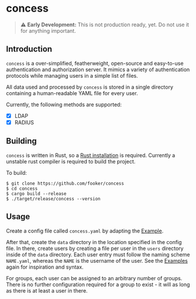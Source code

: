 # concess

> :warning: **Early Development:** This is not production ready, yet. Do not use it for anything important.

## Introduction
`concess` is a over-simplified, featherweight, open-source and easy-to-use authentication and authorization server.
It mimics a variety of authentication protocols while managing users in a simple list of files.

All data used and processed by `concess` is stored in a single directory containing a human-readable YAML file for every user.

Currently, the following methods are supported:
- [x] LDAP
- [x] RADIUS

## Building
`concess` is written in Rust, so a [Rust installation](https://www.rust-lang.org/) is required.
Currently a unstable rust compiler is required to build the project.

To build:
```shell
$ git clone https://github.com/fooker/concess
$ cd concess
$ cargo build --release
$ ./target/release/concess --version
```

## Usage
Create a config file called `concess.yaml` by adapting the [Example](example/concess.yaml).

After that, create the `data` directory in the location specified in the config file.
In there, create users by creating a file per user in the `users` directory inside of the `data` directory.
Each user entry must follow the naming scheme `NAME.yaml`, whereas the `NAME` is the username of the user.
See the [Examples](example/data/users/) again for inspiration and syntax.

For groups, each user can be assigned to an arbitrary number of groups.
There is no further configuration required for a group to exist - it will as long as there is at least a user in there. 
